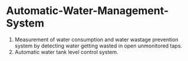 # Automatic-Water-Management-System

1. Measurement of water consumption and water wastage prevention system by detecting water getting wasted in open unmonitored taps. 
2. Automatic water tank level control system.
